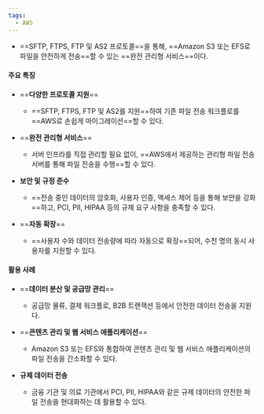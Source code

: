 ```yaml
---
tags:
  - AWS
---
```


- ==SFTP, FTPS, FTP 및 AS2 프로토콜==을 통해, 
  ==Amazon S3 또는 EFS로 파일을 안전하게 전송==할 수 있는 ==완전 관리형 서비스==이다.

#### **주요 특징**

- ==**다양한 프로토콜 지원**==
	- ==SFTP, FTPS, FTP 및 AS2를 지원==하여 기존 파일 전송 워크플로를 
	  ==AWS로 손쉽게 마이그레이션==할 수 있다.

- ==**완전 관리형 서비스**==
	- 서버 인프라를 직접 관리할 필요 없이, 
	  ==AWS에서 제공하는 관리형 파일 전송 서버를 통해 파일 전송을 수행==할 수 있다.

- **보안 및 규정 준수**
	- ==전송 중인 데이터의 암호화, 사용자 인증, 액세스 제어 등을 통해 보안을 강화==하고, 
	  PCI, PII, HIPAA 등의 규제 요구 사항을 충족할 수 있다.
	   
- ==**자동 확장**==
	- ==사용자 수와 데이터 전송량에 따라 자동으로 확장==되어, 
	  수천 명의 동시 사용자를 지원할 수 있다.


#### **활용 사례**

- ==**데이터 분산 및 공급망 관리**==
	- 공급망 물류, 결제 워크플로, B2B 트랜잭션 등에서 안전한 데이터 전송을 지원다.

- ==**콘텐츠 관리 및 웹 서비스 애플리케이션**==
	- Amazon S3 또는 EFS와 통합하여 콘텐츠 관리 및 웹 서비스 애플리케이션의 파일 전송을 간소화할 수 있다.

- **규제 데이터 전송**
	- 금융 기관 및 의료 기관에서 
	  PCI, PII, HIPAA와 같은 규제 데이터의 안전한 파일 전송을 현대화하는 데 활용할 수 있다.